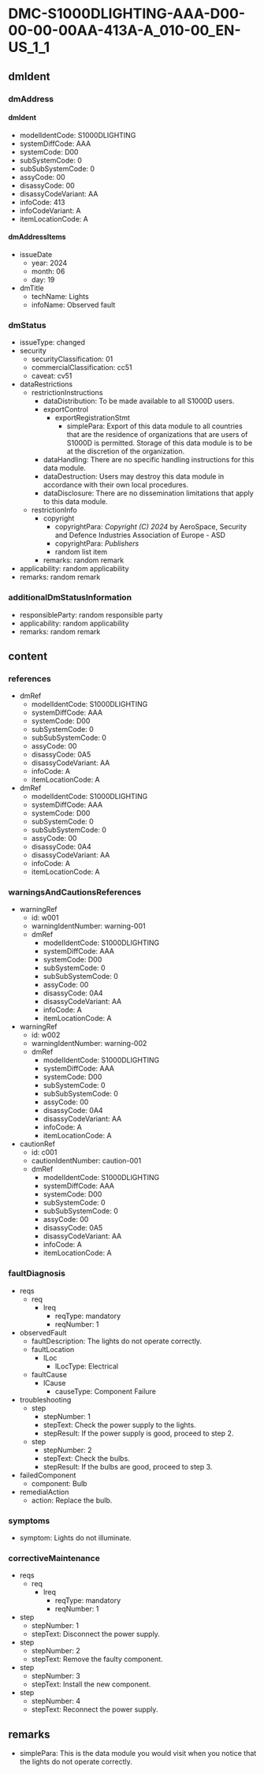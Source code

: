 # DMC-S1000DLIGHTING-AAA-D00-00-00-00AA-413A-A_010-00_EN-US_1_1

## dmIdent

### dmAddress

#### dmIdent

*   modelIdentCode: S1000DLIGHTING
*   systemDiffCode: AAA
*   systemCode: D00
*   subSystemCode: 0
*   subSubSystemCode: 0
*   assyCode: 00
*   disassyCode: 00
*   disassyCodeVariant: AA
*   infoCode: 413
*   infoCodeVariant: A
*   itemLocationCode: A

#### dmAddressItems

*   issueDate
    *   year: 2024
    *   month: 06
    *   day: 19
*   dmTitle
    *   techName: Lights
    *   infoName: Observed fault

### dmStatus

*   issueType: changed
*   security
    *   securityClassification: 01
    *   commercialClassification: cc51
    *   caveat: cv51
*   dataRestrictions
    *   restrictionInstructions
        *   dataDistribution: To be made available to all S1000D users.
        *   exportControl
            *   exportRegistrationStmt
                *   simplePara: Export of this data module to all countries that are the residence of organizations that are users of S1000D is permitted. Storage of this data module is to be at the discretion of the organization.
        *   dataHandling: There are no specific handling instructions for this data module.
        *   dataDestruction: Users may destroy this data module in accordance with their own local procedures.
        *   dataDisclosure: There are no dissemination limitations that apply to this data module.
    *   restrictionInfo
        *   copyright
            *   copyrightPara: *Copyright (C) 2024* by AeroSpace, Security and Defence Industries Association of Europe - ASD
            *   copyrightPara: *Publishers*
            *   random list item
        *   remarks: random remark
*   applicability: random applicability
*   remarks: random remark

### additionalDmStatusInformation

*   responsibleParty: random responsible party
*   applicability: random applicability
*   remarks: random remark

## content

### references

*   dmRef
    *   modelIdentCode: S1000DLIGHTING
    *   systemDiffCode: AAA
    *   systemCode: D00
    *   subSystemCode: 0
    *   subSubSystemCode: 0
    *   assyCode: 00
    *   disassyCode: 0A5
    *   disassyCodeVariant: AA
    *   infoCode: A
    *   itemLocationCode: A
*   dmRef
    *   modelIdentCode: S1000DLIGHTING
    *   systemDiffCode: AAA
    *   systemCode: D00
    *   subSystemCode: 0
    *   subSubSystemCode: 0
    *   assyCode: 00
    *   disassyCode: 0A4
    *   disassyCodeVariant: AA
    *   infoCode: A
    *   itemLocationCode: A

### warningsAndCautionsReferences

*   warningRef
    *   id: w001
    *   warningIdentNumber: warning-001
    *   dmRef
        *   modelIdentCode: S1000DLIGHTING
        *   systemDiffCode: AAA
        *   systemCode: D00
        *   subSystemCode: 0
        *   subSubSystemCode: 0
        *   assyCode: 00
        *   disassyCode: 0A4
        *   disassyCodeVariant: AA
        *   infoCode: A
        *   itemLocationCode: A
*   warningRef
    *   id: w002
    *   warningIdentNumber: warning-002
    *   dmRef
        *   modelIdentCode: S1000DLIGHTING
        *   systemDiffCode: AAA
        *   systemCode: D00
        *   subSystemCode: 0
        *   subSubSystemCode: 0
        *   assyCode: 00
        *   disassyCode: 0A4
        *   disassyCodeVariant: AA
        *   infoCode: A
        *   itemLocationCode: A
*   cautionRef
    *   id: c001
    *   cautionIdentNumber: caution-001
    *   dmRef
        *   modelIdentCode: S1000DLIGHTING
        *   systemDiffCode: AAA
        *   systemCode: D00
        *   subSystemCode: 0
        *   subSubSystemCode: 0
        *   assyCode: 00
        *   disassyCode: 0A5
        *   disassyCodeVariant: AA
        *   infoCode: A
        *   itemLocationCode: A

### faultDiagnosis

*   reqs
    *   req
        *   lreq
            *   reqType: mandatory
            *   reqNumber: 1
*   observedFault
    *   faultDescription: The lights do not operate correctly.
    *   faultLocation
        *   lLoc
            *   lLocType: Electrical
    *   faultCause
        *   lCause
            *   causeType: Component Failure
*   troubleshooting
    *   step
        *   stepNumber: 1
        *   stepText: Check the power supply to the lights.
        *   stepResult: If the power supply is good, proceed to step 2.
    *   step
        *   stepNumber: 2
        *   stepText: Check the bulbs.
        *   stepResult: If the bulbs are good, proceed to step 3.
*   failedComponent
    *   component: Bulb
*   remedialAction
    *   action: Replace the bulb.

### symptoms

*   symptom: Lights do not illuminate.

### correctiveMaintenance

*   reqs
    *   req
        *   lreq
            *   reqType: mandatory
            *   reqNumber: 1
*   step
    *   stepNumber: 1
    *   stepText: Disconnect the power supply.
*   step
    *   stepNumber: 2
    *   stepText: Remove the faulty component.
*   step
    *   stepNumber: 3
    *   stepText: Install the new component.
*   step
    *   stepNumber: 4
    *   stepText: Reconnect the power supply.

## remarks

*   simplePara: This is the data module you would visit when you notice that the lights do not operate correctly.